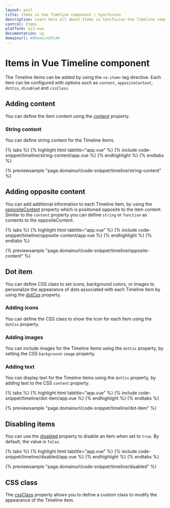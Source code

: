 ```yaml
---
layout: post
title: Items in Vue Timeline component | Syncfusion
description: Learn here all about Items in Syncfusion Vue Timeline component of Syncfusion Essential JS 2 and more.
control: Items 
platform: ej2-vue
documentation: ug
domainurl: ##DomainURL##
---
```


# Items in Vue Timeline component

The Timeline items can be added by using the `<e-item>` tag directive. Each item can be configured with options such as `content`, `oppositeContent`, `dotCss`, `disabled` and `cssClass`.

## Adding content

You can define the item content using the [content](https://ej2.syncfusion.com/vue/documentation/api/timeline/timelineItem/#content) property.

### String content

You can define string content for the Timeline items.

{% tabs %}
{% highlight html tabtitle="app.vue" %}
{% include code-snippet/timeline/string-content/app.vue %}
{% endhighlight %}
{% endtabs %}
        
{% previewsample "page.domainurl/code-snippet/timeline/string-content" %}

## Adding opposite content

You can add additional information to each Timeline item, by using the [oppositeContent](https://ej2.syncfusion.com/vue/documentation/api/timeline/timelineItem/#oppositecontent) property which is positioned opposite to the item content. Similar to the `content` property you can define `string` or `function` as contents to the oppositeContent.

{% tabs %}
{% highlight html tabtitle="app.vue" %}
{% include code-snippet/timeline/opposite-content/app.vue %}
{% endhighlight %}
{% endtabs %}
        
{% previewsample "page.domainurl/code-snippet/timeline/opposite-content" %}

## Dot item

You can define CSS class to set icons, background colors, or images to personalize the appearance of dots associated with each Timeline item by using the [dotCss](https://ej2.syncfusion.com/vue/documentation/api/timeline/timelineItem/#dotcss) property.

### Adding icons

You can define the CSS class to show the icon for each item using the `dotCss` property.

### Adding images

You can include images for the Timeline items using the `dotCss` property, by setting the CSS `background-image` property.

### Adding text

You can display text for the Timeline items using the `dotCss` property, by adding text to the CSS `content` property.

{% tabs %}
{% highlight html tabtitle="app.vue" %}
{% include code-snippet/timeline/dot-item/app.vue %}
{% endhighlight %}
{% endtabs %}
        
{% previewsample "page.domainurl/code-snippet/timeline/dot-item" %}

## Disabling items

You can use the [disabled](https://ej2.syncfusion.com/vue/documentation/api/timeline/timelineItem/#disabled) property to disable an item when set to `true`. By default, the value is `false`.

{% tabs %}
{% highlight html tabtitle="app.vue" %}
{% include code-snippet/timeline/disabled/app.vue %}
{% endhighlight %}
{% endtabs %}
        
{% previewsample "page.domainurl/code-snippet/timeline/disabled" %}

## CSS class

The [cssClass](https://ej2.syncfusion.com/vue/documentation/api/timeline/timelineItem/#cssclass) property allows you to define a custom class to modify the appearance of the Timeline item.
